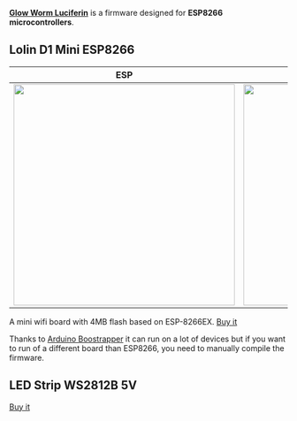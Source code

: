 [**Glow Worm Luciferin**](https://github.com/sblantipodi/glow_worm_luciferin) is a firmware designed for **ESP8266 microcontrollers**.  

## Lolin D1 Mini ESP8266
|  ESP                 |  Board                         |
|----------------------|--------------------------------|
|<a href="https://www.wemos.cc/en/latest/d1/d1_mini.html"><img width="400" src="https://github.com/wemos/docs/raw/master/docs/en/_static/boards/d1_mini_v3.1.0_1_16x16.jpg"></a>|<a href="https://www.wemos.cc/en/latest/d1/d1_mini.html"><img width="400" src="https://github.com/wemos/docs/raw/master/docs/en/_static/boards/d1_mini_v3.1.0_2_16x16.jpg"></a>|

A mini wifi board with 4MB flash based on ESP-8266EX.
[Buy it](https://www.aliexpress.com/store/product/D1-mini-Mini-NodeMcu-4M-bytes-Lua-WIFI-Internet-of-Things-development-board-based-ESP8266/1331105_32529101036.html)

Thanks to [Arduino Boostrapper](https://github.com/sblantipodi/arduino_bootstrapper) it can run on a lot of devices but if you want to run of a different board than ESP8266, you need to manually compile the firmware.

## LED Strip WS2812B 5V

[Buy it](https://it.aliexpress.com/item/2036819167.html?spm=a2g0o.productlist.0.0.c2c62ebbwuKrXg&algo_pvid=4b1df0eb-0e7b-4db3-8504-7138792cfd33&algo_expid=4b1df0eb-0e7b-4db3-8504-7138792cfd33-1&btsid=0be3764315962398572251849e9627&ws_ab_test=searchweb0_0,searchweb201602_,searchweb201603_)